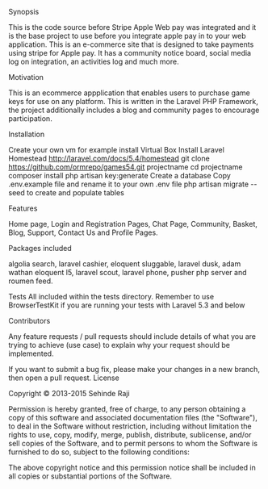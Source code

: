 Synopsis

This is the code source before Stripe Apple Web pay was integrated and it is the base project to use before you integrate apple pay in to your web application.
This is an e-commerce site that is designed to take payments using stripe for Apple pay. It has a community notice board, social media log on integration, an activities log and much more.

Motivation

This is an ecommerce appplication that enables users to purchase game keys for use on any platform. This is written in the Laravel PHP Framework, the project additionally includes a blog and community pages to encourage participation.

Installation

Create your own vm for example install Virtual Box Install Laravel Homestead http://laravel.com/docs/5.4/homestead git clone https://github.com/ormrepo/games54.git projectname cd projectname composer install php artisan key:generate Create a database Copy .env.example file and rename it to your own .env file php artisan migrate --seed to create and populate tables

Features

Home page, Login and Registration Pages, Chat Page, Community, Basket, Blog, Support, Contact Us and Profile Pages.

Packages included

algolia search, laravel cashier, eloquent sluggable, laravel dusk, adam wathan eloquent l5, laravel scout, laravel phone, pusher php server and roumen feed.

Tests All included within the tests directory. Remember to use BrowserTestKit if you are running your tests with Laravel 5.3 and below

Contributors

Any feature requests / pull requests should include details of what you are trying to achieve (use case) to explain why your request should be implemented.

If you want to submit a bug fix, please make your changes in a new branch, then open a pull request. License

Copyright © 2013-2015 Sehinde Raji

Permission is hereby granted, free of charge, to any person obtaining a copy of this software and associated documentation files (the "Software"), to deal in the Software without restriction, including without limitation the rights to use, copy, modify, merge, publish, distribute, sublicense, and/or sell copies of the Software, and to permit persons to whom the Software is furnished to do so, subject to the following conditions:

The above copyright notice and this permission notice shall be included in all copies or substantial portions of the Software.
